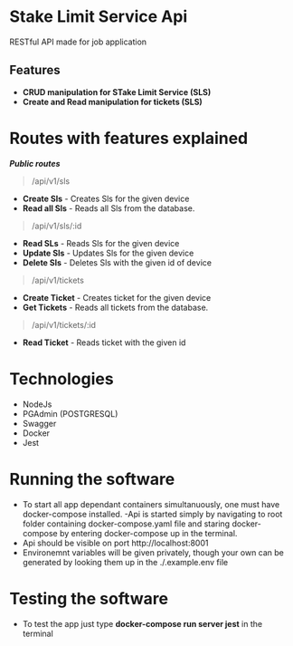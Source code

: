 # Stake Limit Service Api
RESTful API made for job application

## Features
- **CRUD manipulation for STake Limit Service (SLS)**
- **Create and Read manipulation for tickets (SLS)**

# Routes with features explained
***Public routes***
> /api/v1/sls
- **Create Sls** - Creates Sls for the given device
- **Read all Sls** - Reads all Sls from the database.

> /api/v1/sls/:id
- **Read SLs** - Reads Sls for the given device 
- **Update Sls** - Updates Sls for the given device
- **Delete Sls** - Deletes Sls with the given id of device
 
> /api/v1/tickets
- **Create Ticket** - Creates ticket for the given device
- **Get Tickets** - Reads all tickets from the database.

> /api/v1/tickets/:id
- **Read Ticket** - Reads ticket with the given id

# Technologies
- NodeJs
- PGAdmin (POSTGRESQL)
- Swagger
- Docker
- Jest

# Running the software
- To start all app dependant containers simultanuously, one must have docker-compose installed.
-Api is started simply by navigating to root folder containing docker-compose.yaml file and staring docker-compose by entering docker-compose up in the terminal.
- Api should be visible on port http://localhost:8001
- Environemnt variables will be given privately, though your own can be generated by looking them up in the ./.example.env file

# Testing the software
- To test the app just type **docker-compose run server jest** in the terminal

